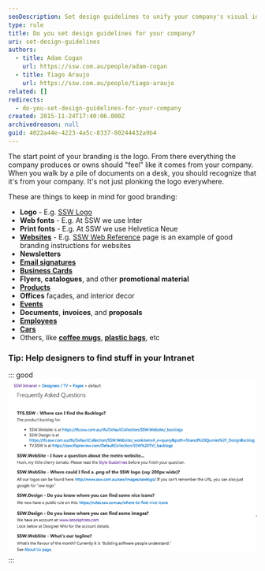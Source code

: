 ```yaml
---
seoDescription: Set design guidelines to unify your company's visual identity and create a cohesive brand image across all touchpoints.
type: rule
title: Do you set design guidelines for your company?
uri: set-design-guidelines
authors:
  - title: Adam Cogan
    url: https://ssw.com.au/people/adam-cogan
  - title: Tiago Araujo
    url: https://ssw.com.au/people/tiago-araujo
related: []
redirects:
  - do-you-set-design-guidelines-for-your-company
created: 2015-11-24T17:40:06.000Z
archivedreason: null
guid: 4022a44e-4223-4a5c-8337-80244432a9b4
---
```


The start point of your branding is the logo. From there everything the company produces or owns should "feel" like it comes from your company. When you walk by a pile of documents on a desk, you should recognize that it's from your company. It's not just plonking the logo everywhere.

These are things to keep in mind for good branding:

<!--endintro-->

* **Logo** - E.g. [SSW Logo](https://www.ssw.com.au/ssw/logo/ssw/)
* **Web fonts** - E.g. At SSW we use Inter
* **Print fonts** - E.g. At SSW we use Helvetica Neue
* **[Websites](/rules-to-better-websites-branding-and-marketing)** - E.g. [SSW Web Reference](https://www.ssw.com.au/ssw/company/Web-Reference.aspx) page is an example of good branding instructions for websites
* **Newsletters**
* **[Email signatures](/great-email-signatures)**
* **[Business Cards](/business-cards-branding)**
* **Flyers**, **catalogues**, and other **promotional material**
* **[Products](/products-branding)**
* **Offices** façades, and interior decor
* **[Events](/events-branding)**
* **Documents**, **invoices**, and **proposals**
* **[Employees](/employees-branding)**
* **[Cars](/cars-branding)**
* Others, like **[coffee mugs](/coffee-mugs-branding)**, **[plastic bags](/plastic-bags-branding)**, etc

### Tip: Help designers to find stuff in your Intranet

::: good
![Figure: Good example - Keep things together in your Intranet](intranet.jpg)
:::
